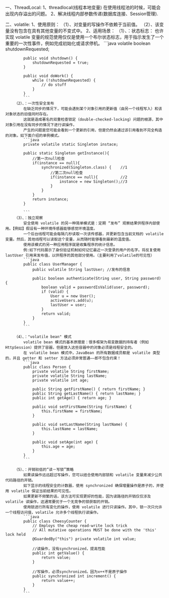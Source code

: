 一、ThreadLocal:
	1、threadlocal(线程本地变量) 在使用线程池的时候，可能会出现内存溢出的问题。
	2、解决线程内部参数传递(数据库连接、Session管理).
	
	
二、volatile:	
	1、使用原则：
		（1）、对变量的写操作不依赖于当前值。
		（2）、该变量没有包含在具有其他变量的不变式中。
	2、适用场景：
		（1）、：状态标志：
			也许实现 volatile 变量的规范使用仅仅是使用一个布尔状态标志，用于指示发生了一个重要的一次性事件，例如完成初始化或请求停机。
			```java
			volatile boolean shutdownRequested;  
  
			public void shutdown() {   
				shutdownRequested = true;   
			}  
			  
			public void doWork() {   
				while (!shutdownRequested) {   
					// do stuff  
				}  
			}
			```
		（2）、：一次性安全发布
			在缺乏同步的情况下，可能会遇到某个对象引用的更新值（由另一个线程写入）和该对象状态的旧值同时存在。
			这就是造成著名的双重检查锁定（double-checked-locking）问题的根源，其中对象引用在没有同步的情况下进行读操作，
			产生的问题是您可能会看到一个更新的引用，但是仍然会通过该引用看到不完全构造的对象。如下面介绍的单例模式。
			```java
			private volatile static Singleton instace;     
    
			public static Singleton getInstance(){     
				//第一次null检查       
				if(instance == null){              
					synchronized(Singleton.class) {    //1       
						//第二次null检查         
						if(instance == null){          //2    
							instance = new Singleton();//3    
						}    
					}             
				}    
				return instance;   
			}
			
			```
		（3）、：独立观察
			安全使用 volatile 的另一种简单模式是：定期 “发布” 观察结果供程序内部使用。【例如】假设有一种环境传感器能够感觉环境温度。
			一个后台线程可能会每隔几秒读取一次该传感器，并更新包含当前文档的 volatile 变量。然后，其他线程可以读取这个变量，从而随时能够看到最新的温度值。
			使用该模式的另一种应用程序就是收集程序的统计信息。
			例:如下代码展示了身份验证机制如何记忆最近一次登录的用户的名字。将反复使用lastUser 引用来发布值，以供程序的其他部分使用。（主要利用了volatile的可见性）
			```java
			public class UserManager {  
				public volatile String lastUser; //发布的信息  
			  
				public boolean authenticate(String user, String password) {  
					boolean valid = passwordIsValid(user, password);  
					if (valid) {  
						User u = new User();  
						activeUsers.add(u);  
						lastUser = user;  
					}  
					return valid;  
				}  
			}
			```

		（4）、："volatile bean" 模式
			volatile bean 模式的基本原理是：很多框架为易变数据的持有者（例如 HttpSession）提供了容器，但是放入这些容器中的对象必须是线程安全的。
			在 volatile bean 模式中，JavaBean 的所有数据成员都是 volatile 类型的，并且 getter 和 setter 方法必须非常普通——即不包含约束！
			```java
			public class Person {  
				private volatile String firstName;  
				private volatile String lastName;  
				private volatile int age;  
			  
				public String getFirstName() { return firstName; }  
				public String getLastName() { return lastName; }  
				public int getAge() { return age; }  
			  
				public void setFirstName(String firstName) {   
					this.firstName = firstName;  
				}  
			  
				public void setLastName(String lastName) {   
					this.lastName = lastName;  
				}  
			  
				public void setAge(int age) {   
					this.age = age;  
				}  
			}
			```
			
		（5）、：开销较低的“读－写锁”策略
			如果读操作远远超过写操作，您可以结合使用内部锁和 volatile 变量来减少公共代码路径的开销。
			如下显示的线程安全的计数器，使用 synchronized 确保增量操作是原子的，并使用 volatile 保证当前结果的可见性。
			如果更新不频繁的话，该方法可实现更好的性能，因为读路径的开销仅仅涉及 volatile 读操作，这通常要优于一个无竞争的锁获取的开销。
			使用锁进行所有变化的操作，使用 volatile 进行只读操作。其中，锁一次只允许一个线程访问值，volatile 允许多个线程执行读操作。
			```java
			public class CheesyCounter {  
				// Employs the cheap read-write lock trick  
				// All mutative operations MUST be done with the 'this' lock held  
				@GuardedBy("this") private volatile int value;  
			  
				//读操作，没有synchronized，提高性能  
				public int getValue() {   
					return value;   
				}   
			  
				//写操作，必须synchronized。因为x++不是原子操作  
				public synchronized int increment() {  
					return value++;  
				}  
			}
			```
		